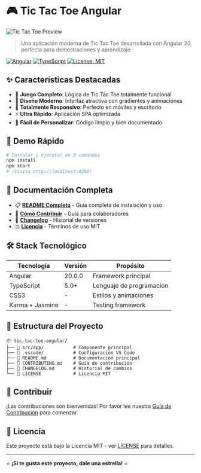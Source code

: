 # 🎮 Tic Tac Toe Angular

![Tic Tac Toe Preview](https://via.placeholder.com/800x400/667eea/white?text=Tic+Tac+Toe+Angular)

> Una aplicación moderna de Tic Tac Toe desarrollada con Angular 20, perfecta para demostraciones y aprendizaje

[![Angular](https://img.shields.io/badge/Angular-20.0.0-red?style=for-the-badge&logo=angular)](https://angular.dev/)
[![TypeScript](https://img.shields.io/badge/TypeScript-5.0+-blue?style=for-the-badge&logo=typescript)](https://www.typescriptlang.org/)
[![License: MIT](https://img.shields.io/badge/License-MIT-yellow?style=for-the-badge)](https://opensource.org/licenses/MIT)

## ✨ Características Destacadas

- 🎯 **Juego Completo**: Lógica de Tic Tac Toe totalmente funcional
- 🎨 **Diseño Moderno**: Interfaz atractiva con gradientes y animaciones
- 📱 **Totalmente Responsivo**: Perfecto en móviles y escritorio
- ⚡ **Ultra Rápido**: Aplicación SPA optimizada
- 🔧 **Fácil de Personalizar**: Código limpio y bien documentado

## 🚀 Demo Rápido

```bash
# Instalar y ejecutar en 3 comandos
npm install
npm start
# ¡Visita http://localhost:4200!
```

## 📖 Documentación Completa

- 📋 [**README Completo**](./README.md) - Guía completa de instalación y uso
- 🤝 [**Cómo Contribuir**](./CONTRIBUTING.md) - Guía para colaboradores
- 📝 [**Changelog**](./CHANGELOG.md) - Historial de versiones
- ⚖️ [**Licencia**](./LICENSE) - Términos de uso MIT

## 🛠️ Stack Tecnológico

| Tecnología      | Versión | Propósito                |
| --------------- | ------- | ------------------------ |
| Angular         | 20.0.0  | Framework principal      |
| TypeScript      | 5.0+    | Lenguaje de programación |
| CSS3            | -       | Estilos y animaciones    |
| Karma + Jasmine | -       | Testing framework        |

## 📁 Estructura del Proyecto

```
📦 tic-tac-toe-angular/
├── 📁 src/app/           # Componente principal
├── 📁 .vscode/           # Configuración VS Code
├── 📄 README.md          # Documentación principal
├── 📄 CONTRIBUTING.md    # Guía de contribución
├── 📄 CHANGELOG.md       # Historial de cambios
└── 📄 LICENSE            # Licencia MIT
```

## 🤝 Contribuir

¡Las contribuciones son bienvenidas! Por favor lee nuestra [Guía de Contribución](./CONTRIBUTING.md) para comenzar.

## 📄 Licencia

Este proyecto está bajo la Licencia MIT - ver [LICENSE](./LICENSE) para detalles.

---

⭐ **¡Si te gusta este proyecto, dale una estrella!** ⭐

